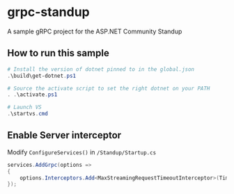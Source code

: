 # grpc-standup
A sample gRPC project for the ASP.NET Community Standup

## How to run this sample

```powershell
# Install the version of dotnet pinned to in the global.json
.\build\get-dotnet.ps1

# Source the activate script to set the right dotnet on your PATH
. .\activate.ps1

# Launch VS
.\startvs.cmd
```

## Enable Server interceptor

Modify `ConfigureServices()` in `/Standup/Startup.cs`

```csharp
services.AddGrpc(options =>
{
    options.Interceptors.Add<MaxStreamingRequestTimeoutInterceptor>(TimeSpan.FromSeconds(10));
});
```
